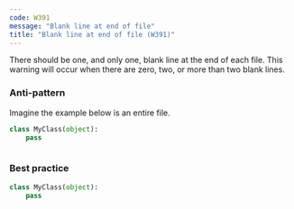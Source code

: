 ```yaml
---
code: W391
message: "Blank line at end of file"
title: "Blank line at end of file (W391)"
---
```


There should be one, and only one, blank line at the end of each file. This warning will occur when there are zero, two, or more than two blank lines.

### Anti-pattern

Imagine the example below is an entire file.

```python
class MyClass(object):
    pass



```

### Best practice

```python
class MyClass(object):
    pass

```
